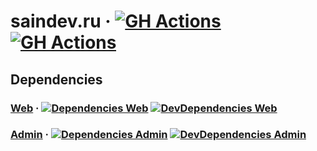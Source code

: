 # saindev.ru &middot; [![GH Actions](https://github.com/SainDev/saindev.ru/workflows/CD%20Admin/badge.svg)](https://github.com/SainDev/saindev.ru/actions) [![GH Actions](https://github.com/SainDev/saindev.ru/workflows/CD%20Web/badge.svg)](https://github.com/SainDev/saindev.ru/actions)

## Dependencies
### [Web](./web) &middot; [![Dependencies Web](https://david-dm.org/SainDev/saindev.ru/master/status.svg?path=web)](https://david-dm.org/SainDev/saindev.ru/master?path=web) [![DevDependencies Web](https://david-dm.org/SainDev/saindev.ru/master/dev-status.svg?path=web)](https://david-dm.org/SainDev/saindev.ru/master?path=web&type=dev)

### [Admin](./admin) &middot; [![Dependencies Admin](https://david-dm.org/SainDev/saindev.ru/master/status.svg?path=admin)](https://david-dm.org/SainDev/saindev.ru/master?path=admin) [![DevDependencies Admin](https://david-dm.org/SainDev/saindev.ru/master/dev-status.svg?path=admin)](https://david-dm.org/SainDev/saindev.ru/master?path=admin&type=dev)